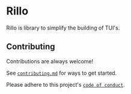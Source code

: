 # Rillo

Rillo is library to simplify the building of TUI's. 


## Contributing

Contributions are always welcome!

See [`contributing.md`](doc/contributing.md) for ways to get started.

Please adhere to this project's [`code of conduct`](doc/code_of_conduct.md).
